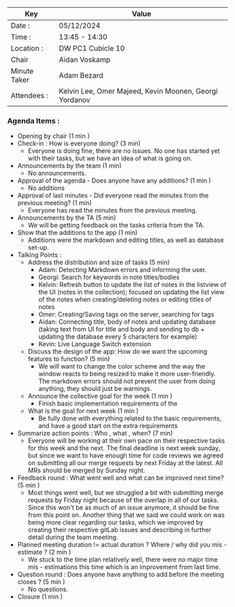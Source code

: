 | Key          | Value                                                  |
|--------------|--------------------------------------------------------|
| Date :       | 05/12/2024                                             |
| Time :       | 13:45 - 14:30                                          |
| Location :   | DW PC1 Cubicle 10                                      |
| Chair        | Aidan Voskamp                                          |
| Minute Taker | Adam Bezard                                            |
| Attendees :  | Kelvin Lee, Omer Majeed, Kevin Moonen, Georgi Yordanov |

### Agenda Items :
- Opening by chair (1 min )
- Check-in : How is everyone doing? (3 min)
  - Everyone is doing fine, there are no issues. No one has started yet with their tasks, but we have an idea of what is going on.
- Announcements by the team (1 min)
  - No announcements.
- Approval of the agenda - Does anyone have any additions? (1 min )
  - No additions
- Approval of last minutes - Did everyone read the minutes from the previous meeting? (1 min)
  - Everyone has read the minutes from the previous meeting.
- Announcements by the TA (5 min)
  - We will be getting feedback on the tasks criteria from the TA.
- Show that the additions to the app (1 min)
  - Additions were the markdown and editing titles, as well as database set-up.
- Talking Points :
    - Address the distribution and size of tasks (5 min)
      - Adam: Detecting Markdown errors and informing the user.
      - Georgi: Search for keywords in note titles/bodies
      - Kelvin: Refresh button to update the list of notes in the listview of the UI (notes in the collection); focused on updating the list view of the notes when creating/deleting notes or editing titles of notes
      - Omer: Creating/Saving tags on the server, searching for tags
      - Aidan:  Connecting title, body of notes and updating database (taking text from UI for title and body and sending to db + updating the database every 5 characters for example)
      - Kevin: Live Language Switch extension
    - Discuss the design of the app: How do we want the upcoming features to function? (5 min)
      - We will want to change the color scheme and the way the window reacts to being resized to make it more user-friendly. The markdown errors should not prevent the user from doing anything, they should just be warnings.
    - Announce the collective goal for the week (1 min )
      - Finish basic implementation requirements of the 
    - What is the goal for next week (1 min )
      - Be fully done with everything related to the basic requirements, and have a good start on the extra requirements
- Summarize action points : Who , what , when? (7 min)
  - Everyone will be working at their own pace on their respective tasks for this week and the next. The final deadline is next week sunday, but since we want to have enough time for code reviews we agreed on submitting all our merge requests by next Friday at the latest. All MRs should be merged by Sunday night.
- Feedback round : What went well and what can be improved next time? (5 min )
  - Most things went well, but we struggled a bit with submitting merge requests by Friday night because of the overlap in all of our tasks. Since this won't be as much of an issue anymore, it should be fine from this point on. Another thing that we said we could work on was being more clear regarding our tasks, which we improved by creating their respective gitLab issues and describing in further detail during the team meeting.
- Planned meeting duration != actual duration ? Where / why did you mis - estimate ? (2 min )
  - We stuck to the time plan relatively well, there were no major time mis - estimations this time which is an improvement from last time.
- Question round : Does anyone have anything to add before the meeting closes ? (5 min )
  - No questions.
- Closure (1 min )